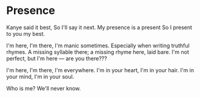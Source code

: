 # Presence

Kanye said it best,
So I'll say it next.
My presence is a present
So I present to you my best.

I'm here, I'm there, I'm manic sometimes.
Especially when writing truthful rhymes.
A missing syllable there; a missing rhyme here, laid bare.
I'm not perfect, but I'm here — are you there???

I'm here, I'm there, I'm everywhere.
I'm in your heart, I'm in your hair.
I'm in your mind, I'm in your soul.

Who is me?
We'll never know.
